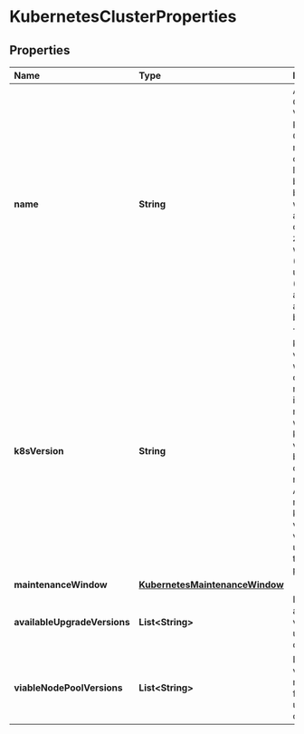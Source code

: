 # KubernetesClusterProperties

## Properties

| Name | Type | Description | Notes |
| :--- | :--- | :--- | :--- |
| **name** | **String** | A Kubernetes Cluster Name. Valid Kubernetes Cluster name must be 63 characters or less and must be empty or begin and end with an alphanumeric character \(\[a-z0-9A-Z\]\) with dashes \(-\), underscores \(\_\), dots \(.\), and alphanumerics between. |  |
| **k8sVersion** | **String** | The kubernetes version in which a cluster is running. This imposes restrictions on what kubernetes versions can be run in a cluster's nodepools. Additionally, not all kubernetes versions are viable upgrade targets for all prior versions. | \[optional\] |
| **maintenanceWindow** | [**KubernetesMaintenanceWindow**](kubernetesmaintenancewindow.md) |  | \[optional\] |
| **availableUpgradeVersions** | **List&lt;String&gt;** | List of available versions for upgrading the cluster | \[optional\] |
| **viableNodePoolVersions** | **List&lt;String&gt;** | List of versions that may be used for node pools under this cluster | \[optional\] |

